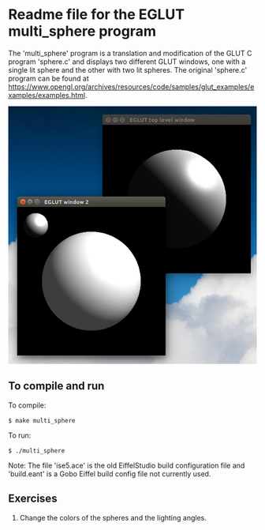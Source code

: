 Readme file for the EGLUT multi_sphere program
==============================================

The 'multi_sphere' program is a translation and modification of the GLUT C program 'sphere.c' and displays two different GLUT windows, one with a single lit sphere and the other with two lit spheres. The original 'sphere.c' program can be found at https://www.opengl.org/archives/resources/code/samples/glut_examples/examples/examples.html.

![EGLUT simple program](./multi_sphere.png)

To compile and run
------------------

To compile:

```
$ make multi_sphere
```

To run:

```
$ ./multi_sphere
```

Note: The file 'ise5.ace' is the old EiffelStudio build configuration file and 'build.eant' is a Gobo Eiffel build config file not currently used.

Exercises
---------

 1. Change the colors of the spheres and the lighting angles.
